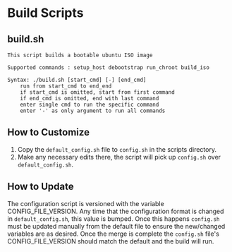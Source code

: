 # Build Scripts

## build.sh

```
This script builds a bootable ubuntu ISO image

Supported commands : setup_host debootstrap run_chroot build_iso

Syntax: ./build.sh [start_cmd] [-] [end_cmd]
	run from start_cmd to end_end
	if start_cmd is omitted, start from first command
	if end_cmd is omitted, end with last command
	enter single cmd to run the specific command
	enter '-' as only argument to run all commands
```

## How to Customize

1. Copy the `default_config.sh` file to `config.sh` in the scripts directory.
2. Make any necessary edits there, the script will pick up `config.sh` over `default_config.sh`.

## How to Update

The configuration script is versioned with the variable CONFIG_FILE_VERSION.  Any time that the configuration
format is changed in `default_config.sh`, this value is bumped.  Once this happens `config.sh` must be updated manually
from the default file to ensure the new/changed variables are as desired.  Once the merge is complete the `config.sh` file's
CONFIG_FILE_VERSION should match the default and the build will run.